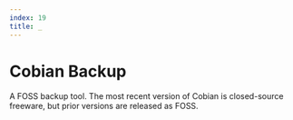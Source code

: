 ```yaml
---
index: 19
title: _
---
```

# Cobian Backup

A FOSS backup tool. The most recent version of Cobian is closed-source freeware, but prior versions are released as FOSS.